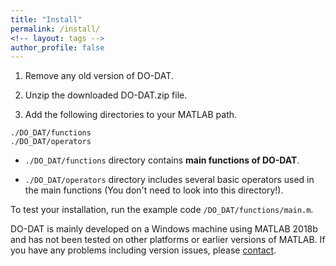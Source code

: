 ```yaml
---
title: "Install"
permalink: /install/
<!-- layout: tags -->
author_profile: false
---
```


1. Remove any old version of DO-DAT.

2. Unzip the downloaded DO-DAT.zip file.

3. Add the following directories to your MATLAB path.

```
./DO_DAT/functions
./DO_DAT/operators
```

  - `./DO_DAT/functions` directory contains __main functions of DO-DAT__.

  - `./DO_DAT/operators` directory includes several basic operators used in the main functions (You don't need to look into this directory!).

To test your installation, run the example code `/DO_DAT/functions/main.m`.

DO-DAT is mainly developed on a Windows machine using MATLAB 2018b and has not been tested on other platforms or earlier versions of MATLAB.
If you have any problems including version issues, please [contact](https://do-dat.github.io/contact/).
